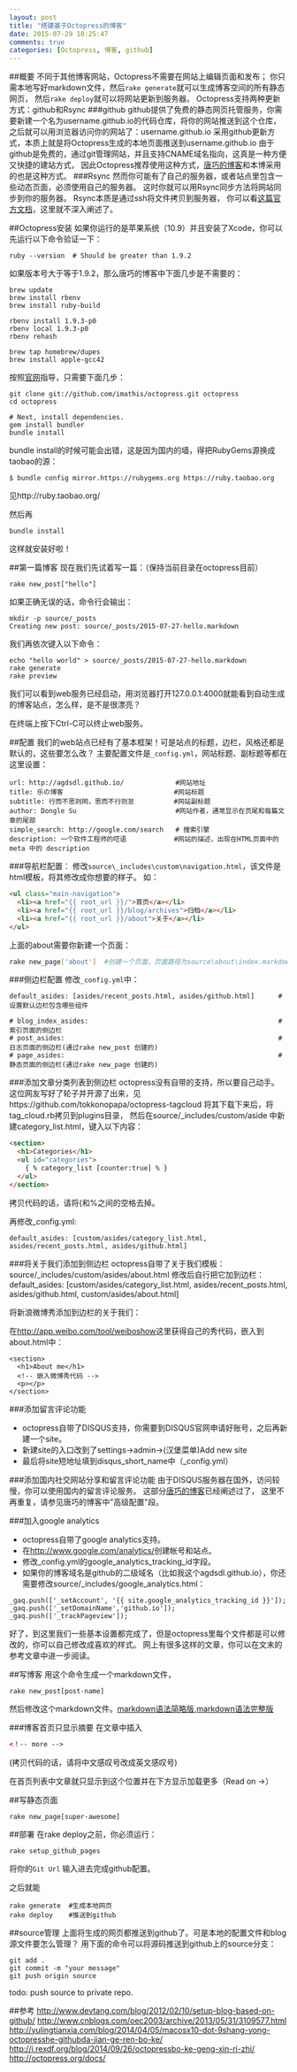 ```yaml
---
layout: post
title: "搭建基于Octopress的博客"
date: 2015-07-29 10:25:47
comments: true
categories: [Octopress, 博客, github]
---
```


##概要
不同于其他博客网站，Octopress不需要在网站上编辑页面和发布；
你只需本地写好markdown文件，然后`rake generate`就可以生成博客空间的所有静态网页，
然后`rake deploy`就可以将网站更新到服务器。
Octopress支持两种更新方式：github和Rsync
###github
github提供了免费的静态网页托管服务，你需要新建一个名为username.github.io的代码仓库，将你的网站推送到这个仓库，
之后就可以用浏览器访问你的网站了：username.github.io
采用github更新方式，本质上就是将Octopress生成的本地页面推送到username.github.io
由于github是免费的，通过git管理网站，并且支持CNAME域名指向，这真是一种方便又快捷的建站方式，
因此Octopress推荐使用这种方式，[唐巧的博客](http://www.devtang.com/blog/2012/02/10/setup-blog-based-on-github/)和本博采用的也是这种方式。
###Rsync
然而你可能有了自己的服务器，或者站点里包含一些动态页面，必须使用自己的服务器。
这时你就可以用Rsync同步方法将网站同步到你的服务器。
Rsync本质是通过ssh将文件拷贝到服务器，
你可以看[这篇官方文档](http://octopress.org/docs/deploying/rsync/)，这里就不深入阐述了。
<!-- more -->

##Octopress安装
如果你运行的是苹果系统（10.9）并且安装了Xcode，你可以先运行以下命令验证一下：
```
ruby --version  # Should be greater than 1.9.2
```
如果版本号大于等于1.9.2，那么唐巧的博客中下面几步是不需要的：
```
brew update
brew install rbenv
brew install ruby-build

rbenv install 1.9.3-p0
rbenv local 1.9.3-p0
rbenv rehash

brew tap homebrew/dupes
brew install apple-gcc42
```

按照[官网](http://octopress.org/docs/setup/)指导，只需要下面几步：
```
git clone git://github.com/imathis/octopress.git octopress
cd octopress

# Next, install dependencies.
gem install bundler
bundle install
```
bundle install的时候可能会出错，这是因为国内的墙，得把RubyGems源换成taobao的源：
```
$ bundle config mirror.https://rubygems.org https://ruby.taobao.org
```
见http://ruby.taobao.org/

然后再
```
bundle install
```
这样就安装好啦！

##第一篇博客
现在我们先试着写一篇：（保持当前目录在octopress目前）
```
rake new_post["hello"]
```
如果正确无误的话，命令行会输出：
```
mkdir -p source/_posts
Creating new post: source/_posts/2015-07-27-hello.markdown
```
我们再依次键入以下命令：
```
echo "hello world" > source/_posts/2015-07-27-hello.markdown
rake generate
rake preview
```
我们可以看到web服务已经启动，用浏览器打开127.0.0.1:4000就能看到自动生成的博客站点，怎么样，是不是很漂亮？

在终端上按下Ctrl-C可以终止web服务。

##配置
我们的web站点已经有了基本框架！可是站点的标题，边栏，风格还都是默认的，这些要怎么改？
主要配置文件是`_config.yml`，网站标题、副标题等都在这里设置：
```
url: http://agdsdl.github.io/             #网站地址
title: 乐の博客                            #网站标题
subtitle: 行而不思则罔，思而不行则怠          #网站副标题
author: Dongle Su                         #网站作者，通常显示在页尾和每篇文章的尾部
simple_search: http://google.com/search   # 搜索引擎
description: 一个软件工程师的呓语            #网站的描述，出现在HTML页面中的 meta 中的 description
```

###导航栏配置：
修改`source\_includes\custom\navigation.html`，该文件是html模板，将其修改成你想要的样子。
如：

```html
<ul class="main-navigation">
  <li><a href="{{ root_url }}/">首页</a></li>
  <li><a href="{{ root_url }}/blog/archives">归档</a></li>
  <li><a href="{{ root_url }}/about">关于</a></li>
</ul>
```
上面的about需要你新建一个页面：
```bash
rake new_page['about']  #创建一个页面，页面路径为source\about\index.markdown
```

###侧边栏配置
修改`_config.yml`中：

```
default_asides: [asides/recent_posts.html, asides/github.html]      #设置默认边栏包含哪些组件

# blog_index_asides:                                                #索引页面的侧边栏
# post_asides:                                                      #日志页面的侧边栏(通过rake new_post 创建的)
# page_asides:                                                      #静态页面的侧边栏(通过rake new_page 创建的)
```

###添加文章分类列表到侧边栏
octopress没有自带的支持，所以要自己动手。
这位网友写好了轮子并开源了出来，见https://github.com/tokkonopapa/octopress-tagcloud
将其下载下来后，将tag_cloud.rb拷贝到plugins目录，
然后在source/_includes/custom/aside 中新建category_list.html，键入以下内容：

```html
<section>
  <h1>Categories</h1>
  <ul id="categories">
    { % category_list [counter:true] % }
  </ul>
</section>
```
拷贝代码的话，请将{和%之间的空格去掉。

再修改_config.yml:
```
default_asides: [custom/asides/category_list.html, asides/recent_posts.html, asides/github.html]
```

###将关于我们添加到侧边栏
octopress自带了关于我们模板：source/_includes/custom/asides/about.html
修改后自行把它加到边栏：
default_asides:     [custom/asides/category_list.html, asides/recent_posts.html, asides/github.html, custom/asides/about.html]

将新浪微博秀添加到边栏的关于我们：

在<http://app.weibo.com/tool/weiboshow>这里获得自己的秀代码，嵌入到about.html中：
```
<section>
  <h1>About me</h1>
  <!-- 嵌入微博秀代码 -->
  <p></p>
</section>
```

###添加留言评论功能
- octopress自带了DISQUS支持，你需要到DISQUS官网申请好账号，之后再新建一个site。
- 新建site的入口改到了settings->admin->(汉堡菜单)Add new site
- 最后将site短地址填到disqus_short_name中（_config.yml）

###添加国内社交网站分享和留言评论功能
由于DISQUS服务器在国外，访问较慢，你可以使用国内的留言评论服务。
这部分[唐巧的博客](http://www.devtang.com/blog/2012/02/10/setup-blog-based-on-github/)已经阐述过了，
这里不再重复，请参见唐巧的博客中"高级配置"段。

###加入google analytics
- octopress自带了google analytics支持。
- 在<http://www.google.com/analytics/>创建帐号和站点。
- 修改_config.yml的google_analytics_tracking_id字段。
- 如果你的博客域名是github的二级域名（比如我这个agdsdl.github.io），你还需要修改source/_includes/google_analytics.html：
```
_gaq.push(['_setAccount', '{{ site.google_analytics_tracking_id }}']);
_gaq.push(['_setDomainName','github.io']);
_gaq.push(['_trackPageview']);
```
好了，到这里我们一些基本设置都完成了，但是octopress里每个文件都是可以修改的，你可以自己修改成喜欢的样式。
网上有很多这样的文章，你可以在文末的参考文章中进一步阅读。

##写博客
用这个命令生成一个markdown文件，
```
rake new_post[post-name]
```
然后修改这个markdown文件。[markdown语法简略版](http://www.ituring.com.cn/article/23),[markdown语法完整版](http://wowubuntu.com/markdown/)

###博客首页只显示摘要
在文章中插入
```html
<！-- more -->
```
(拷贝代码的话，请将中文感叹号改成英文感叹号)

在首页列表中文章就只显示到这个位置并在下方显示加载更多（Read on →）

##写静态页面
```
rake new_page[super-awesome]
```

##部署
在rake deploy之前，你必须运行：
```
rake setup_github_pages
```
将你的`Git Url` 输入进去完成github配置。

之后就能
```
rake generate  #生成本地网页
rake deploy    #推送到github
```

##source管理
上面将生成的网页都推送到github了。可是本地的配置文件和blog源文件要怎么管理？
用下面的命令可以将源码推送到github上的source分支：
```
git add .
git commit -m "your message"
git push origin source
```

todo: push source to private repo.

##参考
http://www.devtang.com/blog/2012/02/10/setup-blog-based-on-github/
http://www.cnblogs.com/oec2003/archive/2013/05/31/3109577.html
http://yulingtianxia.com/blog/2014/04/05/macosx10-dot-9shang-yong-octopresshe-githubda-jian-ge-ren-bo-ke/
http://i.rexdf.org/blog/2014/09/26/octopressbo-ke-geng-xin-ri-zhi/
http://octopress.org/docs/
